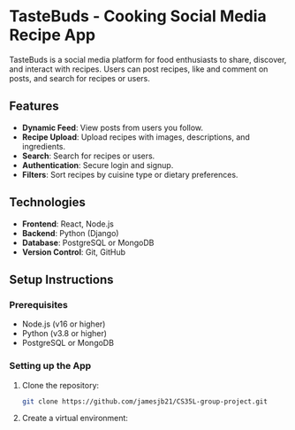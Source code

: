 # TasteBuds - Cooking Social Media Recipe App

TasteBuds is a social media platform for food enthusiasts to share, discover, and interact with recipes. Users can post recipes, like and comment on posts, and search for recipes or users.

## Features
- **Dynamic Feed**: View posts from users you follow.
- **Recipe Upload**: Upload recipes with images, descriptions, and ingredients.
- **Search**: Search for recipes or users.
- **Authentication**: Secure login and signup.
- **Filters**: Sort recipes by cuisine type or dietary preferences.

## Technologies
- **Frontend**: React, Node.js
- **Backend**: Python (Django)
- **Database**: PostgreSQL or MongoDB
- **Version Control**: Git, GitHub

## Setup Instructions

### Prerequisites
- Node.js (v16 or higher)
- Python (v3.8 or higher)
- PostgreSQL or MongoDB

### Setting up the App
1. Clone the repository:
   ```bash
   git clone https://github.com/jamesjb21/CS35L-group-project.git
2. Create a virtual environment:
